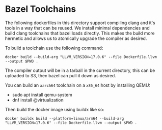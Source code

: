 # Bazel Toolchains

The following dockerfiles in this directory support compiling clang and it's tools in a way that can be reused.
We install minimal dependencies and build clang toolchains that bazel loads directly. This makes the build more
hermetic and allows us to atomically upgrade the compiler as desired. 

To build a toolchain use the following command:

```
docker build --build-arg "LLVM_VERSION=17.0.6" --file Dockerfile.llvm --output $PWD .
```

The compiler output will be in a tarball in the current directory, this can be uploaded to S3, then bazel can pull
it down as desired.

You can build an `aarch64` toolchain on a `x86_64` host by installing QEMU:

* sudo apt install qemu-system
* dnf install @virtualization

Then build the docker image using buildx like so:

```
docker buildx build --platform=linux/arm64 --build-arg "LLVM_VERSION=17.0.6" --file Dockerfile.llvm --output $PWD .
```
